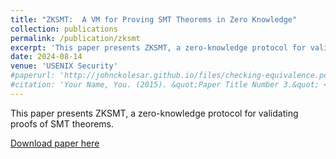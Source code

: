 ```yaml
---
title: "ZKSMT:  A VM for Proving SMT Theorems in Zero Knowledge"
collection: publications
permalink: /publication/zksmt
excerpt: 'This paper presents ZKSMT, a zero-knowledge protocol for validating proofs of SMT theorems.'
date: 2024-08-14
venue: 'USENIX Security'
#paperurl: 'http://johnckolesar.github.io/files/checking-equivalence.pdf'
#citation: 'Your Name, You. (2015). &quot;Paper Title Number 3.&quot; <i>Journal 1</i>. 1(3).'
---
```

This paper presents ZKSMT, a zero-knowledge protocol for validating proofs of SMT theorems.

[Download paper here](https://eprint.iacr.org/2023/1762.pdf)